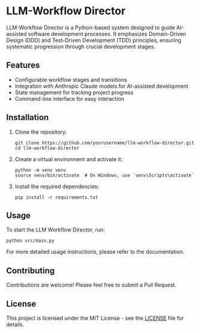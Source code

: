 # LLM-Workflow Director

LLM-Workflow Director is a Python-based system designed to guide AI-assisted software development processes. It emphasizes Domain-Driven Design (DDD) and Test-Driven Development (TDD) principles, ensuring systematic progression through crucial development stages.

## Features

- Configurable workflow stages and transitions
- Integration with Anthropic Claude models for AI-assisted development
- State management for tracking project progress
- Command-line interface for easy interaction

## Installation

1. Clone the repository:
   ```
   git clone https://github.com/yourusername/llm-workflow-director.git
   cd llm-workflow-director
   ```

2. Create a virtual environment and activate it:
   ```
   python -m venv venv
   source venv/bin/activate  # On Windows, use `venv\Scripts\activate`
   ```

3. Install the required dependencies:
   ```
   pip install -r requirements.txt
   ```

## Usage

To start the LLM Workflow Director, run:

```
python src/main.py
```

For more detailed usage instructions, please refer to the documentation.

## Contributing

Contributions are welcome! Please feel free to submit a Pull Request.

## License

This project is licensed under the MIT License - see the [LICENSE](LICENSE) file for details.
